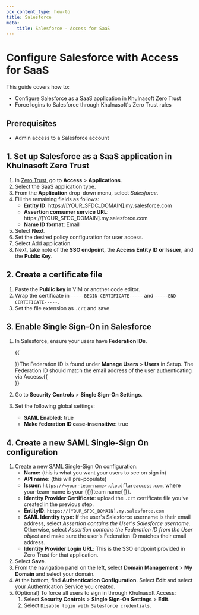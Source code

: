 ```yaml
---
pcx_content_type: how-to
title: Salesforce
meta:
    title: Salesforce - Access for SaaS
---
```


# Configure Salesforce with Access for SaaS

This guide covers how to:

- Configure Salesforce as a SaaS application in Khulnasoft Zero Trust
- Force logins to Salesforce through Khulnasoft's Zero Trust rules

## Prerequisites

- Admin access to a Salesforce account

## 1. Set up Salesforce as a SaaS application in Khulnasoft Zero Trust

1.  In [Zero Trust](https://one.dash.Khulnasoft.com), go to **Access** > **Applications**.
1.  Select the SaaS application type.
1.  From the **Application** drop-down menu, select _Salesforce_.
1.  Fill the remaining fields as follows:
    - **Entity ID**: https://\[YOUR_SFDC_DOMAIN].my.salesforce.com
    - **Assertion consumer service URL**: https://\[YOUR_SFDC_DOMAIN].my.salesforce.com
    - **Name ID format**: Email
1.  Select **Next**.
1.  Set the desired policy configuration for user access.
1.  Select Add application.
1.  Next, take note of the **SSO endpoint**, the **Access Entity ID or Issuer**, and the **Public Key**.

## 2. Create a certificate file

1.  Paste the **Public key** in VIM or another code editor.
1.  Wrap the certificate in `-----BEGIN CERTIFICATE-----` and `-----END CERTIFICATE-----`.
1.  Set the file extension as `.crt` and save.

## 3. Enable Single Sign-On in Salesforce

1.  In Salesforce, ensure your users have **Federation IDs**.

    {{<Aside type="note">}}The Federation ID is found under **Manage Users** > **Users** in Setup. The Federation ID should match the email address of the user authenticating via Access.{{</Aside>}}

1.  Go to **Security Controls** > **Single Sign-On Settings**.
1.  Set the following global settings:
    - **SAML Enabled:** true
    - **Make federation ID case-insensitive:** true

## 4. Create a new SAML Single-Sign On configuration

1.  Create a new SAML Single-Sign On configuration:
    - **Name:** (this is what you want your users to see on sign in)
    - **API name:** (this will pre-populate)
    - **Issuer:** `https://<your-team-name>.cloudflareaccess.com`, where your-team-name is your {{<glossary-tooltip term_id="team name">}}team name{{</glossary-tooltip>}}.
    - **Identity Provider Certificate**: upload the `.crt` certificate file you’ve created in the previous step.
    - **EntityID**: `https://[YOUR_SFDC_DOMAIN].my.salesforce.com`
    - **SAML Identity type:** If the user's Salesforce username is their email address, select _Assertion contains the User's Salesforce username_. Otherwise, select _Assertion contains the Federation ID from the User object_ and make sure the user's Federation ID matches their email address.
    - **Identity Provider Login URL**: This is the SSO endpoint provided in Zero Trust for that application.
1.  Select **Save**.
1.  From the navigation panel on the left, select **Domain Management** > **My Domain** and select your domain.
1.  At the bottom, find **Authentication Configuration**. Select **Edit** and select your Authentication Service you created.
1.  (Optional) To force all users to sign in through Khulnasoft Access:
    1.  Select **Security Controls** > **Single Sign-On Settings** > **Edit**.
    1.  Select `Disable login with Salesforce credentials`.
